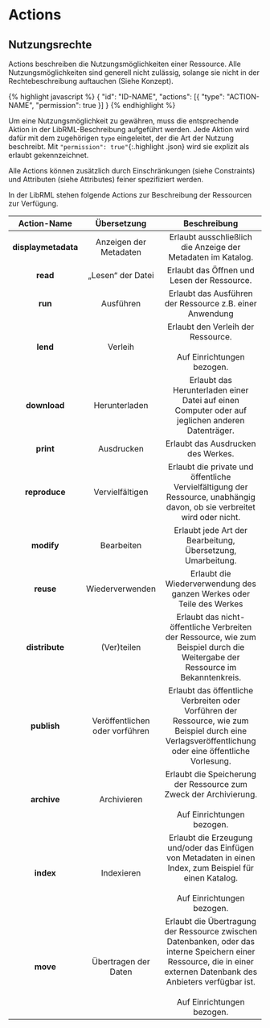 # Actions
## Nutzungsrechte

Actions beschreiben die Nutzungsmöglichkeiten einer Ressource. Alle Nutzungsmöglichkeiten sind generell nicht zulässig, solange sie nicht in der Rechtebeschreibung auftauchen (Siehe Konzept).

{% highlight javascript %}
{
  "id": "ID-NAME",
  "actions": [{
    "type": "ACTION-NAME",
    "permission": true
  }]
}
{% endhighlight %}


Um eine Nutzungsmöglichkeit zu gewähren, muss die entsprechende Aktion in der LibRML-Beschreibung aufgeführt werden. Jede Aktion wird dafür mit dem zugehörigen `type` eingeleitet, der die Art der Nutzung beschreibt. Mit `"permission": true"`{:.highlight .json} wird sie explizit als erlaubt gekennzeichnet.


Alle Actions können zusätzlich durch Einschränkungen (siehe Constraints) und Attributen (siehe Attributes) feiner spezifiziert werden.


In der LibRML stehen folgende Actions zur Beschreibung der Ressourcen zur Verfügung.

| Action-Name | Übersetzung | Beschreibung |
| :----------:| :---------: | :-----------:|
| **displaymetadata** | Anzeigen der Metadaten | Erlaubt ausschließlich die Anzeige der Metadaten im Katalog. |
| **read** | „Lesen“ der Datei | Erlaubt das Öffnen und Lesen der Ressource. |
| **run** |  Ausführen | Erlaubt das Ausführen der Ressource z.B. einer Anwendung |
| **lend** | Verleih | Erlaubt den Verleih der Ressource.<br/><br/>Auf Einrichtungen bezogen. |
| **download** | Herunterladen | Erlaubt das Herunterladen einer Datei auf einen Computer oder auf jeglichen anderen Datenträger. |
| **print** | Ausdrucken | Erlaubt das Ausdrucken des Werkes. |
| **reproduce** | Vervielfältigen | Erlaubt die private und öffentliche Vervielfältigung der Ressource, unabhängig davon, ob sie verbreitet wird oder nicht. |
| **modify** | Bearbeiten | Erlaubt jede Art der Bearbeitung, Übersetzung, Umarbeitung. |
| **reuse** | Wiederverwenden | Erlaubt die Wiederverwendung des ganzen Werkes oder Teile des Werkes |
| **distribute** | (Ver)teilen | Erlaubt das nicht-öffentliche Verbreiten der Ressource, wie zum Beispiel durch die Weitergabe der Ressource im Bekanntenkreis. |
| **publish** | Veröffentlichen oder vorführen |  Erlaubt das öffentliche Verbreiten oder Vorführen der Ressource, wie zum Beispiel durch eine Verlagsveröffentlichung oder eine öffentliche Vorlesung. |
| **archive** | Archivieren | Erlaubt die Speicherung der Ressource zum Zweck der Archivierung.<br/><br/>Auf Einrichtungen bezogen.  |
| **index** | Indexieren | Erlaubt die Erzeugung und/oder das Einfügen von Metadaten in einen Index, zum Beispiel für einen Katalog.<br/><br/>Auf Einrichtungen bezogen. |
| **move** | Übertragen der Daten | Erlaubt die Übertragung der Ressource zwischen Datenbanken, oder das interne Speichern einer Ressource, die in einer externen Datenbank des Anbieters verfügbar ist.<br/><br/>Auf Einrichtungen bezogen. |
